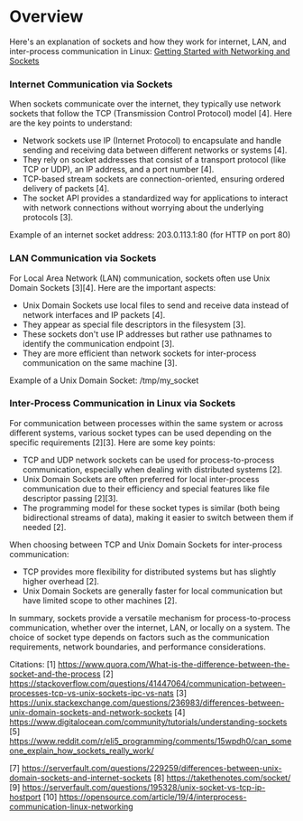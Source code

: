 # Overview
Here's an explanation of sockets and how they work for internet, LAN, and inter-process communication in Linux:
[Getting Started with Networking and Sockets](https://www.kungfudev.com/blog/2024/06/07/getting-started-with-net-and-sockets)
### Internet Communication via Sockets

When sockets communicate over the internet, they typically use network sockets that follow the TCP (Transmission Control Protocol) model [4]. Here are the key points to understand:

- Network sockets use IP (Internet Protocol) to encapsulate and handle sending and receiving data between different networks or systems [4].
- They rely on socket addresses that consist of a transport protocol (like TCP or UDP), an IP address, and a port number [4].
- TCP-based stream sockets are connection-oriented, ensuring ordered delivery of packets [4].
- The socket API provides a standardized way for applications to interact with network connections without worrying about the underlying protocols [3].

Example of an internet socket address:
203.0.113.1:80 (for HTTP on port 80)

### LAN Communication via Sockets

For Local Area Network (LAN) communication, sockets often use Unix Domain Sockets [3][4]. Here are the important aspects:

- Unix Domain Sockets use local files to send and receive data instead of network interfaces and IP packets [4].
- They appear as special file descriptors in the filesystem [3].
- These sockets don't use IP addresses but rather use pathnames to identify the communication endpoint [3].
- They are more efficient than network sockets for inter-process communication on the same machine [3].

Example of a Unix Domain Socket:
/tmp/my_socket

### Inter-Process Communication in Linux via Sockets

For communication between processes within the same system or across different systems, various socket types can be used depending on the specific requirements [2][3]. Here are some key points:

- TCP and UDP network sockets can be used for process-to-process communication, especially when dealing with distributed systems [2].
- Unix Domain Sockets are often preferred for local inter-process communication due to their efficiency and special features like file descriptor passing [2][3].
- The programming model for these socket types is similar (both being bidirectional streams of data), making it easier to switch between them if needed [2].

When choosing between TCP and Unix Domain Sockets for inter-process communication:

- TCP provides more flexibility for distributed systems but has slightly higher overhead [2].
- Unix Domain Sockets are generally faster for local communication but have limited scope to other machines [2].

In summary, sockets provide a versatile mechanism for process-to-process communication, whether over the internet, LAN, or locally on a system. The choice of socket type depends on factors such as the communication requirements, network boundaries, and performance considerations.

Citations:
[1] https://www.quora.com/What-is-the-difference-between-the-socket-and-the-process
[2] https://stackoverflow.com/questions/41447064/communication-between-processes-tcp-vs-unix-sockets-ipc-vs-nats
[3] https://unix.stackexchange.com/questions/236983/differences-between-unix-domain-sockets-and-network-sockets
[4] https://www.digitalocean.com/community/tutorials/understanding-sockets
[5] https://www.reddit.com/r/eli5_programming/comments/15wpdh0/can_someone_explain_how_sockets_really_work/

[7] https://serverfault.com/questions/229259/differences-between-unix-domain-sockets-and-internet-sockets
[8] https://takethenotes.com/socket/
[9] https://serverfault.com/questions/195328/unix-socket-vs-tcp-ip-hostport
[10] https://opensource.com/article/19/4/interprocess-communication-linux-networking